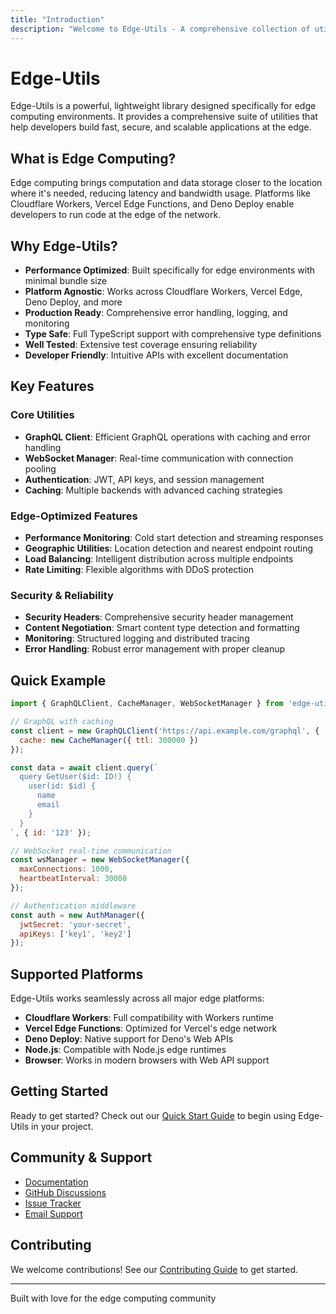 ```yaml
---
title: "Introduction"
description: "Welcome to Edge-Utils - A comprehensive collection of utilities for edge computing environments"
---
```


# Edge-Utils

Edge-Utils is a powerful, lightweight library designed specifically for edge computing environments. It provides a comprehensive suite of utilities that help developers build fast, secure, and scalable applications at the edge.

## What is Edge Computing?

Edge computing brings computation and data storage closer to the location where it's needed, reducing latency and bandwidth usage. Platforms like Cloudflare Workers, Vercel Edge Functions, and Deno Deploy enable developers to run code at the edge of the network.

## Why Edge-Utils?

- **Performance Optimized**: Built specifically for edge environments with minimal bundle size
- **Platform Agnostic**: Works across Cloudflare Workers, Vercel Edge, Deno Deploy, and more
- **Production Ready**: Comprehensive error handling, logging, and monitoring
- **Type Safe**: Full TypeScript support with comprehensive type definitions
- **Well Tested**: Extensive test coverage ensuring reliability
- **Developer Friendly**: Intuitive APIs with excellent documentation

## Key Features

### Core Utilities
- **GraphQL Client**: Efficient GraphQL operations with caching and error handling
- **WebSocket Manager**: Real-time communication with connection pooling
- **Authentication**: JWT, API keys, and session management
- **Caching**: Multiple backends with advanced caching strategies

### Edge-Optimized Features
- **Performance Monitoring**: Cold start detection and streaming responses
- **Geographic Utilities**: Location detection and nearest endpoint routing
- **Load Balancing**: Intelligent distribution across multiple endpoints
- **Rate Limiting**: Flexible algorithms with DDoS protection

### Security & Reliability
- **Security Headers**: Comprehensive security header management
- **Content Negotiation**: Smart content type detection and formatting
- **Monitoring**: Structured logging and distributed tracing
- **Error Handling**: Robust error management with proper cleanup

## Quick Example

```js
import { GraphQLClient, CacheManager, WebSocketManager } from 'edge-utils';

// GraphQL with caching
const client = new GraphQLClient('https://api.example.com/graphql', {
  cache: new CacheManager({ ttl: 300000 })
});

const data = await client.query(`
  query GetUser($id: ID!) {
    user(id: $id) {
      name
      email
    }
  }
`, { id: '123' });

// WebSocket real-time communication
const wsManager = new WebSocketManager({
  maxConnections: 1000,
  heartbeatInterval: 30000
});

// Authentication middleware
const auth = new AuthManager({
  jwtSecret: 'your-secret',
  apiKeys: ['key1', 'key2']
});
```

## Supported Platforms

Edge-Utils works seamlessly across all major edge platforms:

- **Cloudflare Workers**: Full compatibility with Workers runtime
- **Vercel Edge Functions**: Optimized for Vercel's edge network
- **Deno Deploy**: Native support for Deno's Web APIs
- **Node.js**: Compatible with Node.js edge runtimes
- **Browser**: Works in modern browsers with Web API support

## Getting Started

Ready to get started? Check out our [Quick Start Guide](quick-start) to begin using Edge-Utils in your project.

## Community & Support

- [Documentation](https://edge-utils.dev)
- [GitHub Discussions](https://github.com/ZFlareUI/Edge-Utils/discussions)
- [Issue Tracker](https://github.com/ZFlareUI/Edge-Utils/issues)
- [Email Support](mailto:support@edge-utils.dev)

## Contributing

We welcome contributions! See our [Contributing Guide](contributing/overview) to get started.

---

Built with love for the edge computing community